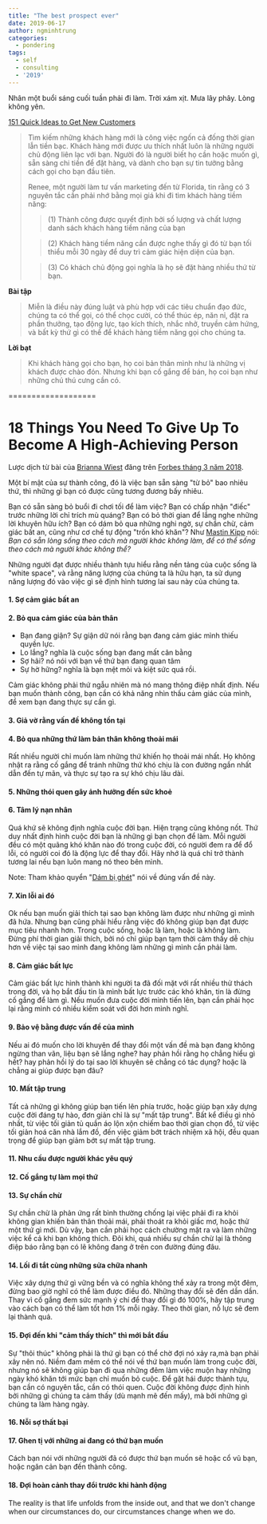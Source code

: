```yaml
---
title: "The best prospect ever"
date: 2019-06-17
author: ngminhtrung
categories:
  - pondering
tags:
  - self
  - consulting
  - '2019'
---
```


Nhân một buổi sáng cuối tuần phải đi làm. Trời xám xịt. Mưa lây phây. Lòng không yên.

[151 Quick Ideas to Get New Customers](https://www.goodreads.com/book/show/971199.151_Quick_Ideas_to_Get_New_Customers)

> Tìm kiếm những khách hàng mới là công việc ngốn cả đống thời gian lẫn tiền bạc. Khách hàng mới được ưu thích nhất luôn là những người chủ động liên lạc với bạn. Người đó là người biết họ cần hoặc muốn gì, sẵn sàng chi tiền để đặt hàng, và dành cho bạn sự tin tưởng bằng cách gọi cho bạn đầu tiên.
>
>Renee, một người làm tư vấn marketing đến từ Florida, tin rằng có 3 nguyên tắc cần phải nhớ bằng mọi giá khi đi tìm khách hàng tiềm năng:
>
>>(1) Thành công được quyết định bởi số lượng và chất lượng danh sách khách hàng tiềm năng của bạn
>
>>(2) Khách hàng tiềm năng cần được nghe thấy gì đó từ bạn tối thiểu mỗi 30 ngày để duy trì cảm giác hiện diện của bạn. 
>
>>(3) Có khách chủ động gọi nghĩa là họ sẽ đặt hàng nhiều thứ từ bạn.

**Bài tập**

> Miễn là điều này đúng luật và phù hợp với các tiêu chuẩn đạo đức, chúng ta có thể gọi, có thể chọc cười, có thể thúc ép, năn nỉ, đặt ra phần thưởng, tạo động lực, tạo kích thích, nhắc nhở, truyền cảm hứng, và bất kỳ thứ gì có thể để khách hàng tiềm năng gọi cho chúng ta.

**Lời bạt**
> Khi khách hàng gọi cho bạn, họ coi bản thân mình như là những vị khách được chào đón. Nhưng khi bạn cố gắng để bán, họ coi bạn như những chú thú cưng cần có.

===================


# 18 Things You Need To Give Up To Become A High-Achieving Person

Lược dịch từ bài của [Brianna Wiest](https://www.forbes.com/sites/briannawiest/people/briannawiest2/#46844f132dff) đăng trên [Forbes tháng 3 năm 2018]((https://www.forbes.com/sites/briannawiest/2018/03/20/18-things-you-need-to-give-up-to-become-a-high-achieving-person/#338b88df11fa) ).

Một bí mật của sự thành công, đó là việc bạn sẵn sàng "từ bỏ" bao nhiêu thứ, thì những gì bạn có được cũng tương đương bấy nhiêu.

Bạn có sẵn sàng bỏ buổi đi chơi tối để làm việc? Bạn có chấp nhận "điếc" trước những lời chỉ trích mù quáng? Bạn có bỏ thời gian để lắng nghe những lời khuyên hữu ích? Bạn có dám bỏ qua những nghi ngờ, sự chần chừ, cảm giác bất an, cũng như cơ chế tự động "trốn khó khăn"? Như [Mastin Kipp](https://en.wikipedia.org/wiki/Mastin_Kipp) nói: *Bạn có sẵn lòng sống theo cách mà người khác không làm, để có thể sống theo cách mà người khác không thể?* 

Những người đạt được nhiều thành tựu hiểu rằng nền tảng của cuộc sống là "white space", và rằng năng lượng của chúng ta là hữu hạn, ta sử dụng năng lượng đó vào việc gì sẽ định hình tương lai sau này của chúng ta.

#### 1. Sợ cảm giác bất an

#### 2. Bỏ qua cảm giác của bản thân

- Bạn đang giận? Sự giận dữ nói rằng bạn đang cảm giác mình thiếu quyền lực. 
- Lo lắng? nghĩa là cuộc sống bạn đang mất cân bằng 
- Sợ hãi? nó nói với bạn về thứ bạn đang quan tâm 
- Sự hờ hững? nghĩa là bạn mệt mỏi và kiệt sức quá rồi. 

Cảm giác không phải thứ ngẫu nhiên mà nó mang thông điệp nhất định. Nếu bạn muốn thành công, bạn cần có khả năng nhìn thấu cảm giác của mình, để xem bạn đang thực sự cần gì. 

#### 3. Giả vờ rằng vấn đề không tồn tại

#### 4. Bỏ qua những thứ làm bản thân không thoải mái

Rất nhiều người chỉ muốn làm những thứ khiến họ thoải mái nhất. Họ không nhật ra rằng cố gắng để tránh những thứ khó chịu là con đường ngắn nhất dẫn đến tự mãn, và thực sự tạo ra sự khó chịu lâu dài.

#### 5. Những thói quen gây ảnh hưởng đến sức khoẻ

#### 6. Tâm lý nạn nhân

Quá khứ sẽ không định nghĩa cuộc đời bạn. Hiện trạng cũng không nốt. Thứ duy nhất định hình cuộc đời bạn là những gì bạn chọn để làm. Mỗi người đều có một quãng khó khăn nào đó trong cuộc đời, có người đem ra để đổ lỗi, có người coi đó là động lực để thay đổi. Hãy nhớ là quá chỉ trở thành tương lai nếu bạn luôn mang nó theo bên mình. 

Note: Tham khảo quyển "[Dám bị ghét](http://nhanam.com.vn/sach/10401/dam-bi-ghet)" nói về đúng vấn đề này. 

#### 7. Xin lỗi ai đó

Ok nếu bạn muốn giải thích tại sao bạn không làm được như những gì mình đã hứa. Nhưng bạn cũng phải hiểu rằng việc đó không giúp bạn đạt được mục tiêu nhanh hơn. Trong cuộc sống, hoặc là làm, hoặc là không làm. Đừng phí thời gian giải thích, bởi nó chỉ giúp bạn tạm thời cảm thấy dễ chịu hơn về việc tại sao mình đang không làm những gì mình cần phải làm. 

#### 8. Cảm giác bất lực

Cảm giác bất lực hình thành khi người ta đã đối mặt với rất nhiều thử thách trong đời, và họ bắt đầu tin là mình bất lực trước các khó khăn, tin là đừng cố gắng để làm gì. Nếu muốn đưa cuộc đời mình tiến lên, bạn cần phải học lại rằng mình có nhiều kiểm soát với đời hơn mình nghĩ.

#### 9. Bảo vệ bằng được vấn đề của mình

Nếu ai đó muốn cho lời khuyên để thay đổi một vấn đề mà bạn đang không ngừng than vãn, liệu bạn sẽ lắng nghe? hay phản hồi rằng họ chẳng hiểu gì hết? hay phản hồi lý do tại sao lời khuyên sẽ chẳng có tác dụng? hoặc là chẳng ai giúp được bạn đâu? 

#### 10. Mất tập trung

Tất cả những gì không giúp bạn tiến lên phía trước, hoặc giúp bạn xây dựng cuộc đời đáng tự hào, đơn giản chỉ là sự "mất tập trung". Bất kể điều gì nhỏ nhất, từ việc tối giản tủ quần áo lộn xộn chiếm bao thời gian chọn đồ, từ việc tối giản hoá căn nhà lắm đồ, đến việc giảm bớt trách nhiệm xã hội, đều quan trọng để giúp bạn giảm bớt sự mất tập trung.

#### 11. Nhu cầu được người khác yêu quý

#### 12. Cố gắng tự làm mọi thứ

#### 13. Sự chần chừ

Sự chần chừ là phản ứng rất bình thường chống lại việc phải đi ra khỏi không gian khiến bản thân thoải mái, phải thoát ra khỏi giấc mơ, hoặc thử một thứ gì mới. Dù vậy, bạn cần phải học cách chường mặt ra và làm những việc kể cả khi bạn không thích. Đôi khi, quá nhiều sự chần chừ lại là thông điệp báo rằng bạn có lẽ không đang ở trên con đường đúng đâu.

#### 14. Lối đi tắt cùng những sửa chữa nhanh

Việc xây dựng thứ gì vững bền và có nghĩa không thể xảy ra trong một đêm, đừng bao giờ nghĩ có thể làm được điều đó. Những thay đổi sẽ đến dần dần. Thay vì cố gắng đem sức mạnh ý chí để thay đổi gì đó 100%, hãy tập trung vào cách bạn có thể làm tốt hơn 1% mỗi ngày. Theo thời gian, nỗ lực sẽ đem lại thành quả. 

#### 15. Đợi đến khi "cảm thấy thích" thì mới bắt đầu

Sự "thôi thúc" không phải là thứ gì bạn có thể chờ đợi nó xảy ra,mà bạn phải xây nên nó. Niềm đam mêm có thể nói về thứ bạn muốn làm trong cuộc đời, nhưng nó sẽ không giúp bạn đi qua những đêm làm việc muộn hay những ngày khó khăn tới mức bạn chỉ muốn bỏ cuộc. Để gặt hái được thành tựu, bạn cần có nguyên tắc, cần có thói quen. Cuộc đời không được định hình bởi những gì chúng ta cảm thấy (dù mạnh mẽ đến mấy), mà bởi những gì chúng ta làm hàng ngày. 

#### 16. Nỗi sợ thất bại

#### 17. Ghen tị với những ai đang có thứ bạn muốn

Cách bạn nói với những người đã có được thứ bạn muốn sẽ hoặc cổ vũ bạn, hoặc ngăn cản bạn đến thành công. 

#### 18. Đợi hoàn cảnh thay đổi trước khi hành động

The reality is that life unfolds from the inside out, and that we don't change when our circumstances do, our circumstances change when we do.

